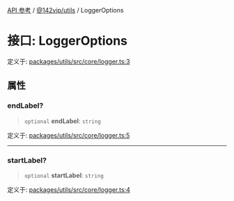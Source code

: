 [API 参考](../wiki/Home) / [@142vip/utils](../wiki/@142vip.utils) / LoggerOptions

# 接口: LoggerOptions

定义于: [packages/utils/src/core/logger.ts:3](https://github.com/142vip/core-x/blob/567cadf3a9f5104aada595325cfb94d08a88f92f/packages/utils/src/core/logger.ts#L3)

## 属性

### endLabel?

> `optional` **endLabel**: `string`

定义于: [packages/utils/src/core/logger.ts:5](https://github.com/142vip/core-x/blob/567cadf3a9f5104aada595325cfb94d08a88f92f/packages/utils/src/core/logger.ts#L5)

***

### startLabel?

> `optional` **startLabel**: `string`

定义于: [packages/utils/src/core/logger.ts:4](https://github.com/142vip/core-x/blob/567cadf3a9f5104aada595325cfb94d08a88f92f/packages/utils/src/core/logger.ts#L4)
